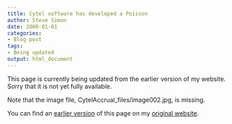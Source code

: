 ```yaml
---
title: Cytel software has developed a Poisson
author: Steve Simon
date: 2008-01-01
categories:
- Blog post
tags:
- Being updated
output: html_document
---
```


This page is currently being updated from the earlier version of my website. Sorry that it is not yet fully available.

Note that the image file, CytelAccrual_files/image002.jpg, is missing.

<!---More--->

You can find an [earlier version][sim1] of this page on my [original website][sim2].

[sim1]: http://www.pmean.com/08/CytelAccrual.html
[sim2]: http://www.pmean.com/original_site.html

